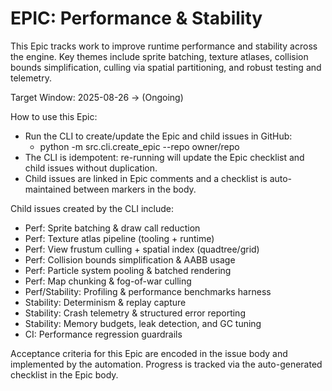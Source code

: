 # EPIC: Performance & Stability

This Epic tracks work to improve runtime performance and stability across the engine. Key themes include sprite batching, texture atlases, collision bounds simplification, culling via spatial partitioning, and robust testing and telemetry.

Target Window: 2025-08-26 → (Ongoing)

How to use this Epic:
- Run the CLI to create/update the Epic and child issues in GitHub:
  - python -m src.cli.create_epic --repo owner/repo
- The CLI is idempotent: re-running will update the Epic checklist and child issues without duplication.
- Child issues are linked in Epic comments and a checklist is auto-maintained between markers in the body.

Child issues created by the CLI include:
- Perf: Sprite batching & draw call reduction
- Perf: Texture atlas pipeline (tooling + runtime)
- Perf: View frustum culling + spatial index (quadtree/grid)
- Perf: Collision bounds simplification & AABB usage
- Perf: Particle system pooling & batched rendering
- Perf: Map chunking & fog-of-war culling
- Perf/Stability: Profiling & performance benchmarks harness
- Stability: Determinism & replay capture
- Stability: Crash telemetry & structured error reporting
- Stability: Memory budgets, leak detection, and GC tuning
- CI: Performance regression guardrails

Acceptance criteria for this Epic are encoded in the issue body and implemented by the automation. Progress is tracked via the auto-generated checklist in the Epic body.
